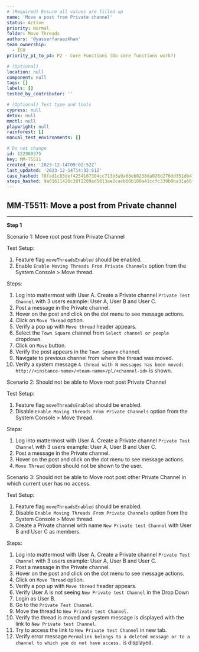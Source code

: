 ```yaml
---
# (Required) Ensure all values are filled up
name: 'Move a post from Private channel'
status: Active
priority: Normal
folder: Move Threads
authors: '@yasserfaraazkhan'
team_ownership:
  - ICU
priority_p1_to_p4: P2 - Core Functions (Do core functions work?)

# (Optional)
location: null
component: null
tags: []
labels: []
tested_by_contributor: ''

# (Optional) Test type and tools
cypress: null
detox: null
mmctl: null
playwright: null
rainforest: []
manual_test_environments: []

# Do not change
id: 122980375
key: MM-T5511
created_on: '2023-12-14T09:02:52Z'
last_updated: '2023-12-14T14:32:51Z'
case_hashed: f8fad1c83def4254167304cc713b3a9a60eb0238da026d276dd351db41b850ce26d6bc17eb21a2d961e32fc393a85165
steps_hashed: 9a01611420c38f2289ad5813ae2cacb60b180a41ccfc339b0ba31a66f7f0dc86c6bce34b11b24f80f2b1c4039d4d38b6
---
```


<!-- (Auto-generated) Based on frontmatter's "key" and "name" -->

## MM-T5511: Move a post from Private channel

---

**Step 1**

Scenario 1: Move root post from Private Channel

Test Setup:

1. Feature flag `moveThreadsEnabled` should be enabled.
2. Enable `Enable Moving Threads From Private Channels` option from the System Console > Move thread.

Steps:

1. Log into mattermost with User A. Create a Private channel `Private Test Channel` with 3 users example: User A, User B and User C.
2. Post a message in the Private channel.
3. Hover on the post and click on the dot menu to see message actions.
4. Click on `Move Thread` option.
5. Verify a pop up with `Move thread` header appears.
6. Select the `Town Square` channel from `Select channel or people` dropdown.
7. Click on `Move` button.
8. Verify the post appears in the `Town Square` channel.
9. Navigate to previous channel from where the thread was moved.
10. Verify a system message `A thread with N messages has been moved: http://<instance-name>/<team-name>/pl/<channel-id>` is shown.

Scenario 2: Should not be able to Move root post Private Channel

Test Setup:

1. Feature flag `moveThreadsEnabled` should be enabled.
2. Disable `Enable Moving Threads From Private Channels` option from the System Console > Move thread.

Steps:

1. Log into mattermost with User A. Create a Private channel `Private Test Channel` with 3 users example: User A, User B and User C.
2. Post a message in the Private channel.
3. Hover on the post and click on the dot menu to see message actions.
4. `Move Thread` option should not be shown to the user.

Scenario 3: Should not be able to Move root post other Private Channel in which current user has no access.

Test Setup:

1. Feature flag `moveThreadsEnabled` should be enabled.
2. Disable `Enable Moving Threads From Private Channels` option from the System Console > Move thread.
3. Create a Private channel with name `New Private test Channel` with User B and User C as members.

Steps:

1. Log into mattermost with User A. Create a Private channel `Private Test Channel` with 3 users example: User A, User B and User C.
2. Post a message in the Private channel.
3. Hover on the post and click on the dot menu to see message actions.
4. Click on `Move Thread` option.
5. Verify a pop up with `Move thread` header appears.
6. Verify User A is not seeing `New Private test Channel` in the Drop Down
7. Login as User B.
8. Go to the `Private Test Channel`.
9. Move the thread to `New Private test Channel`.
10. Verify the thread is moved and system message is displayed with the link to `New Private test Channel`.
11. Try to access the link to `New Private test Channel` in new tab.
12. Verify error message `Permalink belongs to a deleted message or to a channel to which you do not have access.` is displayed.
